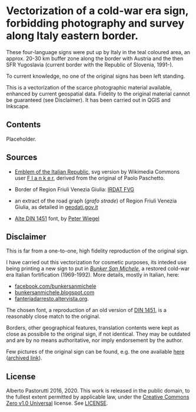 # Vectorization of a cold-war era sign, forbidding photography and survey along Italy eastern border.

These four-language signs were put up by Italy in the teal coloured area, an approx. 20-30 km buffer zone along the border with Austria and the then SFR Yugoslavia (current border with the Republic of Slovenia, 1991-).

To current knowledge, no one of the original signs has been left standing.

This is a vectorization of the scarce photographic material available, enhanced by current geospatial data. Fidelity to the original material cannot be guaranteed (see Disclaimer).
It has been carried out in QGIS and Inkscape.

## Contents

Placeholder.

## Sources

* [Emblem of the Italian Republic](https://commons.wikimedia.org/wiki/Image:Emblem_of_Italy.svg), svg version by Wikimedia Commons user [F l a n k e r](https://commons.wikimedia.org/wiki/User:F_l_a_n_k_e_r), derived from the original of Paolo Paschetto. 

* Border of Region Friuli Venezia Giulia: [IRDAT FVG](http://www.regione.fvg.it/rafvg/cms/RAFVG/ambiente-territorio/conoscere-ambiente-territorio/FOGLIA2/)

* an extract of the road graph (*grafo strade*) of Region Friuli Venezia Giulia, as detailed in [geodati.gov.it](https://geodati.gov.it/resource/id/r_friuli:m10400-cc-i9981)

* [Alte DIN 1451](http://www.peter-wiegel.de/alteDin1451.html) font, by [Peter Wiegel](http://www.peter-wiegel.de/index.html)

## Disclaimer

This is far from a one-to-one, high fidelity reproduction of the original sign.

I have carried out this vectorization for cosmetic purposes, its inteded use being printing a new sign to put in [*Bunker San Michele*](https://goo.gl/maps/dDtiNgSph5jxkdhC7), a restored cold-war era Italian fortification (1969-1992).
More details, mostly in Italian, here:
* [facebook.com/bunkersanmichele](https://www.facebook.com/bunkersanmichele)
* [bunkersanmichele.blogspot.com](http://bunkersanmichele.blogspot.com/)
* [fanteriadarresto.altervista.org](http://fanteriadarresto.altervista.org/bunkersm.html).

The chosen font, a reproduction of an old version of [DIN 1451](https://en.wikipedia.org/wiki/DIN_1451), is a reasonably close match to the original.

Borders, other geographical features, translation contents were kept as close as possibile to the original sign, if not identical.
They may be outdated and are by no means authoritative, nor imply endorsement by the author.

Few pictures of the original sign can be found, e.g. the one available [here](http://fanteriadarresto.altervista.org/opere_armamenti.html) ([archived link](https://web.archive.org/web/20191224211438/http://fanteriadarresto.altervista.org/opere_armamenti.html)).

## License

Alberto Pastorutti 2016, 2020.
This work is released in the public domain, to the fullest extent permitted by applicable law, under the [Creative Commons Zero v1.0 Universal](https://creativecommons.org/publicdomain/zero/1.0/) license. See [LICENSE](./LICENSE).
